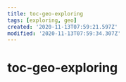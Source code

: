 ```yaml
---
title: toc-geo-exploring
tags: [exploring, geo]
created: '2020-11-13T07:59:21.597Z'
modified: '2020-11-13T07:59:34.307Z'
---
```


# toc-geo-exploring

